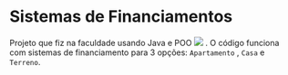 # Sistemas de Financiamentos

Projeto que fiz na faculdade usando Java e POO ![](https://images-wixmp-ed30a86b8c4ca887773594c2.wixmp.com/f/5552cb82-6fb8-4c7f-9d29-a10b2e5daf6c/db91rcl-18f5db41-2df7-416a-8976-3b56f5bed046.gif?token=eyJ0eXAiOiJKV1QiLCJhbGciOiJIUzI1NiJ9.eyJzdWIiOiJ1cm46YXBwOjdlMGQxODg5ODIyNjQzNzNhNWYwZDQxNWVhMGQyNmUwIiwiaXNzIjoidXJuOmFwcDo3ZTBkMTg4OTgyMjY0MzczYTVmMGQ0MTVlYTBkMjZlMCIsIm9iaiI6W1t7InBhdGgiOiJcL2ZcLzU1NTJjYjgyLTZmYjgtNGM3Zi05ZDI5LWExMGIyZTVkYWY2Y1wvZGI5MXJjbC0xOGY1ZGI0MS0yZGY3LTQxNmEtODk3Ni0zYjU2ZjViZWQwNDYuZ2lmIn1dXSwiYXVkIjpbInVybjpzZXJ2aWNlOmZpbGUuZG93bmxvYWQiXX0.YYO3cCQH7jhnCjnnd0unwxSirRXGyPg_I12Mh7B9pek)
 . O código funciona com sistemas de financiamento para 3 opções:
`Apartamento` , `Casa` e `Terreno`.

